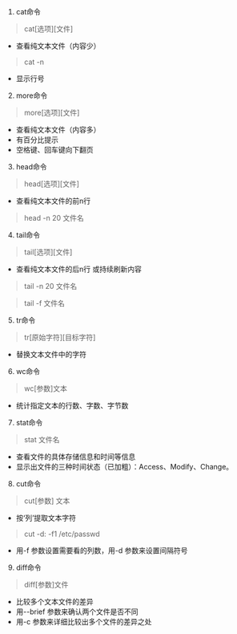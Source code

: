 1. cat命令
> cat[选项][文件]
- 查看纯文本文件（内容少）
> cat -n
- 显示行号
2. more命令
> more[选项][文件]
- 查看纯文本文件（内容多）
- 有百分比提示
- 空格键、回车键向下翻页
3. head命令
> head[选项][文件]
- 查看纯文本文件的前n行
> head -n 20 文件名
4. tail命令
> tail[选项][文件]
- 查看纯文本文件的后n行 或持续刷新内容
> tail -n 20 文件名

> tail -f 文件名
5. tr命令
> tr[原始字符][目标字符]
- 替换文本文件中的字符
6. wc命令
> wc[参数]文本
- 统计指定文本的行数、字数、字节数
7. stat命令
> stat 文件名
- 查看文件的具体存储信息和时间等信息
- 显示出文件的三种时间状态（已加粗）：Access、Modify、Change。
8. cut命令
> cut[参数] 文本
- 按‘列’提取文本字符
> cut -d: -f1 /etc/passwd
- 用-f 参数设置需要看的列数，用-d 参数来设置间隔符号
9. diff命令
> diff[参数]文件
- 比较多个文本文件的差异
- 用--brief 参数来确认两个文件是否不同
- 用-c 参数来详细比较出多个文件的差异之处
